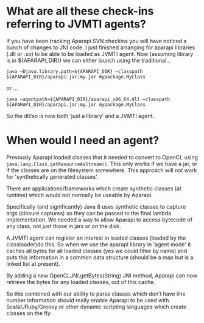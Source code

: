 # What are all these check-ins referring to JVMTI agents? #

If you have been tracking Aparapi SVN checkins you will have noticed a bunch of changes to JNI code. I just finished arranging for aparapi libraries (.dll or .so) to be able to be loaded as JVMTI agent.  Now (assuming library is in ${APARAPI\_DIR}) we can either launch using the traditional...

`java –Djava.library.path=${APARAPI_DIR} –classpath ${APARAPI_DIR}/aparapi.jar;my.jar mypackage.MyClass`

or ...

`java –agentpath=${APARAPI_DIR}/aparapi_x86_64.dll –classpath ${APARAPI_DIR}/aparapi.jar;my.jar mypackage.MyClass`

So the dll/so is now both ‘just a library’ and a JVMTI agent.

# When would I need an agent? #

Prevously Aparapi loaded classes that it needed to convert to OpenCL using `java.lang.Class.getResourceAsStream()`. This only works if we have a jar, or if the classes are on the filesystem somewhere. This approach will not work for 'synthetically generated classes'.

There are applications/frameworks which create synthetic classes (at runtime) which would not normally be useable by Aparapi.

Specifically (and significantly) Java 8 uses synthetic classes to capture args  (closure captures) so they can be passed to the final lambda implementation.  We needed a way to allow Aparapi  to access bytecode of any class, not just those in jars or on the disk.

A JVMTI agent can register an interest in loaded classes (loaded by the classloader)do this.  So when we use the aparapi library in 'agent mode'  it caches all bytes for all loaded classes (yes we could filter by name) and puts this information in a common data structure (should be a map but is a linked list at present).

By adding a new OpenCLJNI.getBytes(String) JNI method, Aparapi can now  retrieve the bytes for any loaded classes, out of this cache.

So this combined with our ability to parse classes which don’t have line number information should really enable Aparapi to be used with Scala/JRuby/Groovy or other dynamic scripting languages which create classes on the fly.